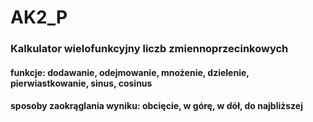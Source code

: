 # AK2_P

### Kalkulator wielofunkcyjny liczb zmiennoprzecinkowych

#### funkcje:  dodawanie, odejmowanie, mnożenie, dzielenie, pierwiastkowanie, sinus, cosinus
#### sposoby zaokrąglania wyniku:  obcięcie, w górę, w dół, do najbliższej

